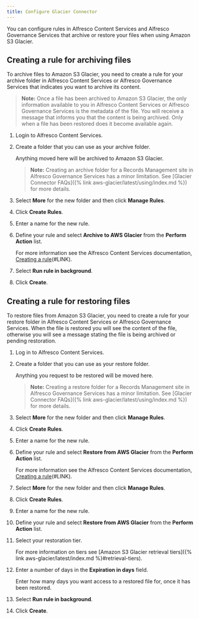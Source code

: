 ```yaml
---
title: Configure Glacier Connector
---
```


You can configure rules in Alfresco Content Services and Alfresco Governance Services that archive or restore your files when using Amazon S3 Glacier.

## Creating a rule for archiving files

To archive files to Amazon S3 Glacier, you need to create a rule for your archive folder in Alfresco Content Services or Alfresco Governance Services that indicates you want to archive its content.

> **Note:** Once a file has been archived to Amazon S3 Glacier, the only information available to you in Alfresco Content Services or Alfresco Governance Services is the metadata of the file. You will receive a message that informs you that the content is being archived. Only when a file has been restored does it become available again.

1. Login to Alfresco Content Services.

2. Create a folder that you can use as your archive folder.

    Anything moved here will be archived to Amazon S3 Glacier.

    > **Note:** Creating an archive folder for a Records Management site in Alfresco Governance Services has a minor limitation. See [Glacier Connector FAQs]({% link aws-glacier/latest/using/index.md %}) for more details.

3. Select **More** for the new folder and then click **Manage Rules**.

4. Click **Create Rules**.

5. Enter a name for the new rule.

6. Define your rule and select **Archive to AWS Glacier** from the **Perform Action** list.

     For more information see the Alfresco Content Services documentation, [Creating a rule](https://docs.alfresco.com/6.2/tasks/library-folder-rules-define-create.html)(#LINK).

7. Select **Run rule in background**.

8. Click **Create**.

## Creating a rule for restoring files

To restore files from Amazon S3 Glacier, you need to create a rule for your restore folder in Alfresco Content Services or Alfresco Governance Services. When the file is restored you will see the content of the file, otherwise you will see a message stating the file is being archived or pending restoration.

1. Log in to Alfresco Content Services.

2. Create a folder that you can use as your restore folder.

    Anything you request to be restored will be moved here.

    > **Note:** Creating a restore folder for a Records Management site in Alfresco Governance Services has a minor limitation. See [Glacier Connector FAQs]({% link aws-glacier/latest/using/index.md %}) for more details.

3. Select **More** for the new folder and then click **Manage Rules**.

4. Click **Create Rules**.

5. Enter a name for the new rule.

6. Define your rule and select **Restore from AWS Glacier** from the **Perform Action** list.

    For more information see the Alfresco Content Services documentation, [Creating a rule](https://docs.alfresco.com/6.2/tasks/library-folder-rules-define-create.html)(#LINK).

7. Select **More** for the new folder and then click **Manage Rules**.

8. Click **Create Rules**.

9. Enter a name for the new rule.

10. Define your rule and select **Restore from AWS Glacier** from the **Perform Action** list.

11. Select your restoration tier.

    For more information on tiers see [Amazon S3 Glacier retrieval tiers]({% link aws-glacier/latest/index.md %}#retrieval-tiers).

12. Enter a number of days in the **Expiration in days** field.

    Enter how many days you want access to a restored file for, once it has been restored.

13. Select **Run rule in background**.

14. Click **Create**.

